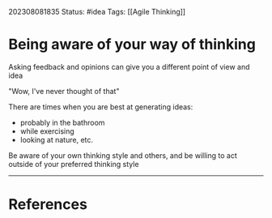 202308081835
Status: #idea
Tags: [[Agile Thinking]] 
# Being aware of your way of thinking

Asking feedback and opinions can give you a different point of view and idea

"Wow, I've never thought of that"

There are times when you are best at generating ideas:
- probably in the bathroom
- while exercising
- looking at nature, etc.

Be aware of your own thinking style and others, and be willing to act outside of your preferred thinking style

---
# References